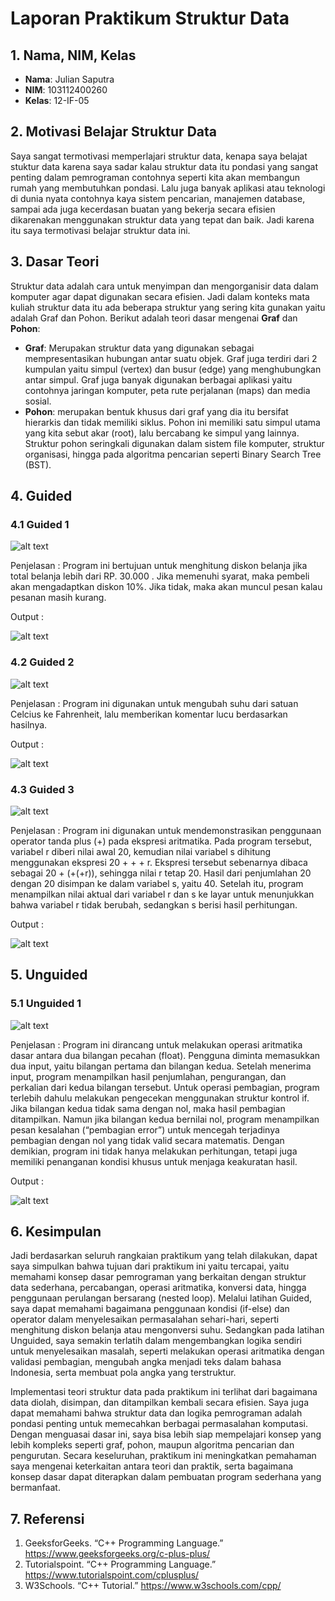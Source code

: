 # Laporan Praktikum Struktur Data

## 1. Nama, NIM, Kelas
- **Nama**: Julian Saputra
- **NIM**: 103112400260
- **Kelas**: 12-IF-05

## 2. Motivasi Belajar Struktur Data
Saya sangat termotivasi memperlajari struktur data, kenapa saya belajat stuktur data karena saya sadar kalau struktur data itu pondasi yang sangat penting dalam pemrograman contohnya seperti kita akan membangun rumah yang membutuhkan pondasi. Lalu juga banyak aplikasi atau teknologi di dunia nyata contohnya kaya sistem pencarian, manajemen database, sampai ada juga kecerdasan buatan yang bekerja secara efisien dikarenakan menggunakan struktur data yang tepat dan baik. Jadi karena itu saya termotivasi belajar struktur data ini.

## 3. Dasar Teori
Struktur data adalah cara untuk menyimpan dan mengorganisir data dalam komputer agar dapat digunakan secara efisien. Jadi dalam konteks mata kuliah struktur data itu ada beberapa struktur yang sering kita gunakan yaitu adalah Graf dan Pohon. Berikut adalah teori dasar mengenai **Graf** dan **Pohon**:

- **Graf**: Merupakan struktur data yang digunakan sebagai mempresentasikan hubungan antar suatu objek. Graf juga terdiri dari 2 kumpulan yaitu simpul (vertex) dan busur (edge) yang menghubungkan antar simpul. Graf juga banyak digunakan berbagai aplikasi yaitu contohnya jaringan komputer, peta rute perjalanan (maps) dan media sosial.
- **Pohon**: merupakan bentuk khusus dari graf yang dia itu bersifat hierarkis dan tidak memiliki siklus. Pohon ini memiliki satu simpul utama yang kita sebut akar (root), lalu bercabang ke simpul yang lainnya. Struktur pohon seringkali digunakan dalam sistem file komputer, struktur organisasi, hingga pada algoritma pencarian seperti Binary Search Tree (BST).

## 4. Guided
### 4.1 Guided 1
![alt text](ss/guided1.png)

Penjelasan : Program ini bertujuan untuk menghitung diskon belanja jika total belanja lebih dari RP. 30.000 . Jika memenuhi syarat, maka pembeli akan mengadaptkan diskon 10%. Jika tidak, maka akan muncul pesan kalau pesanan masih kurang.

Output :

![alt text](ss/outputG1.png)

### 4.2 Guided 2
![alt text](ss/guided2.png)

Penjelasan : Program ini digunakan untuk mengubah suhu dari satuan Celcius ke Fahrenheit, lalu memberikan komentar lucu berdasarkan hasilnya.

Output : 

![alt text](Screenshots/image-3.png)

### 4.3 Guided 3
![alt text](ss/guided3.png)

Penjelasan : Program ini digunakan untuk mendemonstrasikan penggunaan operator tanda plus (+) pada ekspresi aritmatika. Pada program tersebut, variabel r diberi nilai awal 20, kemudian nilai variabel s dihitung menggunakan ekspresi 20 + + + r. Ekspresi tersebut sebenarnya dibaca sebagai 20 + (+(+r)), sehingga nilai r tetap 20. Hasil dari penjumlahan 20 dengan 20 disimpan ke dalam variabel s, yaitu 40. Setelah itu, program menampilkan nilai aktual dari variabel r dan s ke layar untuk menunjukkan bahwa variabel r tidak berubah, sedangkan s berisi hasil perhitungan.

Output : 

![alt text](Screenshots/image-5.png)

## 5. Unguided
### 5.1 Unguided 1
![alt text](Screenshots/image-6.png)

Penjelasan : Program ini dirancang untuk melakukan operasi aritmatika dasar antara dua bilangan pecahan (float). Pengguna diminta memasukkan dua input, yaitu bilangan pertama dan bilangan kedua. Setelah menerima input, program menampilkan hasil penjumlahan, pengurangan, dan perkalian dari kedua bilangan tersebut. Untuk operasi pembagian, program terlebih dahulu melakukan pengecekan menggunakan struktur kontrol if. Jika bilangan kedua tidak sama dengan nol, maka hasil pembagian ditampilkan. Namun jika bilangan kedua bernilai nol, program menampilkan pesan kesalahan (“pembagian error”) untuk mencegah terjadinya pembagian dengan nol yang tidak valid secara matematis. Dengan demikian, program ini tidak hanya melakukan perhitungan, tetapi juga memiliki penanganan kondisi khusus untuk menjaga keakuratan hasil.

Output : 

![alt text](Screenshots/image-7.png)

## 6. Kesimpulan
Jadi berdasarkan seluruh rangkaian praktikum yang telah dilakukan, dapat saya simpulkan bahwa tujuan dari praktikum ini yaitu tercapai, yaitu memahami konsep dasar pemrograman yang berkaitan dengan struktur data sederhana, percabangan, operasi aritmatika, konversi data, hingga penggunaan perulangan bersarang (nested loop). Melalui latihan Guided, saya dapat memahami bagaimana penggunaan kondisi (if-else) dan operator dalam menyelesaikan permasalahan sehari-hari, seperti menghitung diskon belanja atau mengonversi suhu. Sedangkan pada latihan Unguided, saya semakin terlatih dalam mengembangkan logika sendiri untuk menyelesaikan masalah, seperti melakukan operasi aritmatika dengan validasi pembagian, mengubah angka menjadi teks dalam bahasa Indonesia, serta membuat pola angka yang terstruktur.

Implementasi teori struktur data pada praktikum ini terlihat dari bagaimana data diolah, disimpan, dan ditampilkan kembali secara efisien. Saya juga dapat memahami bahwa struktur data dan logika pemrograman adalah pondasi penting untuk memecahkan berbagai permasalahan komputasi. Dengan menguasai dasar ini, saya bisa lebih siap mempelajari konsep yang lebih kompleks seperti graf, pohon, maupun algoritma pencarian dan pengurutan. Secara keseluruhan, praktikum ini meningkatkan pemahaman saya mengenai keterkaitan antara teori dan praktik, serta bagaimana konsep dasar dapat diterapkan dalam pembuatan program sederhana yang bermanfaat.

## 7. Referensi
1. GeeksforGeeks. “C++ Programming Language.” https://www.geeksforgeeks.org/c-plus-plus/
2. Tutorialspoint. “C++ Programming Language.” https://www.tutorialspoint.com/cplusplus/
3. W3Schools. “C++ Tutorial.” https://www.w3schools.com/cpp/